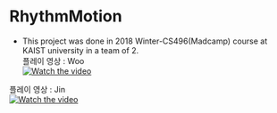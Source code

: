 # RhythmMotion
- This project was done in 2018 Winter-CS496(Madcamp) course at KAIST university in a team of 2.  
플레이 영상 : Woo  
[![Watch the video](https://img.youtube.com/vi/HH7rXMHCZb0/0.jpg)](https://youtu.be/HH7rXMHCZb0)  
  
  
플레이 영상 : Jin  
[![Watch the video](https://img.youtube.com/vi/cX4z62lw3TI/0.jpg)](https://youtu.be/cX4z62lw3TI)  


